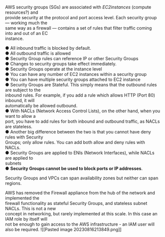 AWS security groups (SGs) are associated with _EC2instances_ (compute resources?) and  
provide security at the protocol and port access level. Each security group — working much the  
same way as a firewall — contains a set of rules that filter traffic coming into and out of an EC  
instance.

● All inbound traffic is blocked by default.  
● All outbound traffic is allowed  
● Security Group rules can reference IP or other Security Groups  
● Changes to security groups take effect immediately.  
● Security Groups operate at the instance level  
● You can have any number of EC2 instances within a security group  
● You can have multiple security groups attached to EC2 instance  
● Security Groups are Stateful. This simply means that the outbound rules are subject to the  
inbound rules. For example, if you add a rule which allows HTTP (Port 80) inbound, it will  
automatically be allowed outbound.  
● With NACLs (Network Access Control Lists), on the other hand, when you want to allow a  
port, you have to add rules for both inbound and outbound traffic, as NACLs are stateless.  
● Another big difference between the two is that you cannot have deny rules with Security  
Groups; only allow rules. You can add both allow and deny rules with NACLs.  
● Security Groups are applied to ENIs (Network Interfaces), while NACLs are applied to  
subnets  
● **Security Groups cannot be used to block ports or IP addresses**.

Security Groups and VPCs can span availability zones but neither can span regions.

AWS has removed the Firewall appliance from the hub of the network and implemented the  
firewall functionality as stateful Security Groups, and stateless subnet NACLs. This is not a new  
concept in networking, but rarely implemented at this scale. In this case an IAM role by itself will  
not be enough to gain access to the AWS infrastructure - an IAM user will also be required.
![[Pasted image 20230816213849.png]]